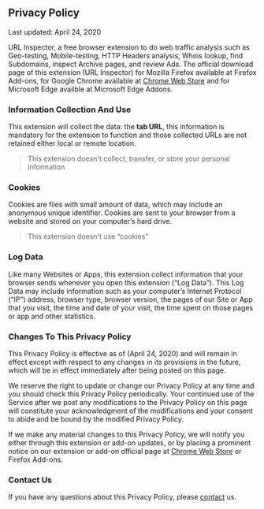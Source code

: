 ## Privacy Policy
Last updated: April 24, 2020

URL Inspector, a free browser extension to do web traffic analysis such as Geo-testing, Mobile-testing, HTTP Headers analysis, Whois lookup, find Subdomains, inspect Archive pages, and review Ads. The official download page of this extension (URL Inspector) for Mozilla Firefox available at Firefox Add-ons, for Google Chrome available at [Chrome Web Store](https://chrome.google.com/webstore/detail/ibbejlanbkoaepocgcebajilofpnappm) and for Microsoft Edge availble at Microsoft Edge Addons.

### Information Collection And Use

This extension will collect the data: the **tab URL**, this information is mandatory for the extension to function and those collected URLs are not retained either local or remote location.

> This extension doesn't collect, transfer, or store your personal information

### Cookies

Cookies are files with small amount of data, which may include an anonymous unique identifier. Cookies are sent to your browser from a website and stored on your computer’s hard drive.

> This extension doesn't use “cookies”

### Log Data

Like many Websites or Apps, this extension collect information that your browser sends whenever you open this extension (“Log Data”). This Log Data may include information such as your computer’s Internet Protocol (“IP”) address, browser type, browser version, the pages of our Site or App that you visit, the time and date of your visit, the time spent on those pages or app and other statistics.

### Changes To This Privacy Policy

This Privacy Policy is effective as of (April 24, 2020) and will remain in effect except with respect to any changes in its provisions in the future, which will be in effect immediately after being posted on this page.

We reserve the right to update or change our Privacy Policy at any time and you should check this Privacy Policy periodically. Your continued use of the Service after we post any modifications to the Privacy Policy on this page will constitute your acknowledgment of the modifications and your consent to abide and be bound by the modified Privacy Policy.

If we make any material changes to this Privacy Policy, we will notify you either through this extension or add-on updates, or by placing a prominent notice on our extension or add-on official page at [Chrome Web Store](https://chrome.google.com/webstore/detail/ibbejlanbkoaepocgcebajilofpnappm) or Firefox Add-ons.

### Contact Us

If you have any questions about this Privacy Policy, please [contact](https://chrome.google.com/webstore/detail/ibbejlanbkoaepocgcebajilofpnappm/support) us.
